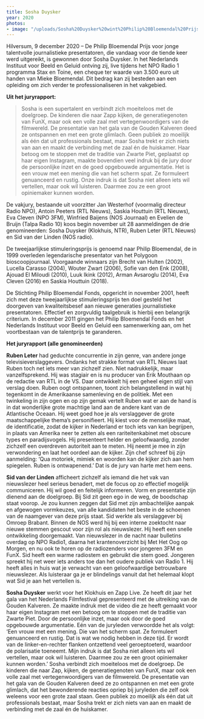 ```yaml
---
title: Sosha Duysker
year: 2020
photos:
- image: "/uploads/Sosha%20Duysker%20wint%20Philip%20Bloemendal%20Prijs%20Foto%20Paul%20Ridderhof2.jpg"
---
```


Hilversum, 9 december 2020 – De Philip Bloemendal Prijs voor jonge talentvolle journalistieke presentatoren, die vandaag voor de tiende keer werd uitgereikt, is gewonnen door Sosha Duysker. In het Nederlands Instituut voor Beeld en Geluid ontving zij, live tijdens het NPO Radio 1 programma Stax en Toine, een cheque ter waarde van 3.500 euro uit handen van Mieke Bloemendal. Dit bedrag kan zij besteden aan een opleiding om zich verder te professionaliseren in het vakgebied.

<!--more-->

**Uit het juryrapport:**
> Sosha is een supertalent en verbindt zich moeiteloos met de doelgroep. De kinderen die naar Zapp kijken, de generatiegenoten van FunX, maar ook een volle zaal met vertegenwoordigers van de filmwereld. De presentatie van het gala van de Gouden Kalveren deed ze ontspannen en met een grote glimlach. Geen publiek zo moeilijk als één dat uit professionals bestaat, maar Sosha trekt er zich niets van aan en maakt de verbinding met de zaal én de huiskamer. Haar betoog om te stoppen met de traditie van Zwarte Piet, geplaatst op haar eigen Instagram, maakte bovendien veel indruk bij de jury door de persoonlijke inzet en de goed opgebouwde argumentatie. Het is een vrouw met een mening die van het scherm spat. Ze formuleert genuanceerd en rustig. Onze indruk is dat Sosha niet alleen iets wil vertellen, maar ook wil luisteren. Daarmee zou ze een groot opiniemaker kunnen worden.

De vakjury, bestaande uit voorzitter Jan Westerhof (voormalig directeur Radio NPO), Antoin Peeters (RTL Nieuws), Saskia Houttuin (RTL Nieuws), Eva Cleven (NPO 3FM), Winfried Baijens (NOS Journaal) en Evelien de Bruijn (Talpa Radio 10) koos begin november uit 28 aanmeldingen de drie genomineerden: Sosha Duysker (Klokhuis, NTR), Ruben Leter (RTL Nieuws) en Sid van der Linden (NOS radio).

De tweejaarlijkse stimuleringsprijs is genoemd naar Philip Bloemendal, de in 1999 overleden legendarische presentator van het Polygoon bioscoopjournaal. Voorgaande winnaars zijn Brecht van Hulten (2002), Lucella Carasso (2004), Wouter Zwart (2006), Sofie van den Enk (2008), Ajouad El Miloudi (2010), Luuk Ikink (2012), Arman Avsaroglu (2014), Eva Cleven (2016) en Saskia Houttuin (2018).

De Stichting Philip Bloemendal Fonds, opgericht in november 2001, heeft zich met deze tweejaarlijkse stimuleringsprijs ten doel gesteld het doorgeven van kwaliteitsbesef aan nieuwe generaties journalistieke presentatoren. Effectief en zorgvuldig taalgebruik is hierbij een belangrijk criterium. In december 2011 gingen het Philip Bloemendal Fonds en het Nederlands Instituut voor Beeld en Geluid een samenwerking aan, om het voortbestaan van de talentprijs te garanderen.

**Het juryrapport (alle genomineerden)**

**Ruben Leter** had geduchte concurrentie in zijn genre, van andere jonge televisieverslaggevers. Ondanks het strakke format van RTL Nieuws laat Ruben toch net iets meer van zichzelf zien. Niet nadrukkelijk, maar vanzelfsprekend. Hij was stagiair en is nu producer van Erik Mouthaan op de redactie van RTL in de VS. Daar ontwikkelt hij een geheel eigen stijl van verslag doen. Ruben oogt ontspannen, toont zich belangstellend in wat hij tegenkomt in de Amerikaanse samenleving en de politiek. Met een twinkeling in zijn ogen en op zijn gemak vertelt Ruben wat er aan de hand is in dat wonderlijke grote machtige land aan de andere kant van de Atlantische Oceaan. Hij weet goed hoe je als verslaggever de grote maatschappelijke thema’s personifieert. Hij kiest voor de menselijke maat, de identificatie, zodat de kijker in Nederland er toch iets van kan begrijpen, in plaats van Amerika neer te zetten als een rariteitenkabinet met obscure types en paradijsvogels. Hij presenteert helder en geloofwaardig, zonder zichzelf een overdreven autoriteit aan te meten. Hij neemt je mee in zijn verwondering en laat het oordeel aan de kijker. Zijn chef schreef bij zijn aanmelding: ‘Qua motoriek, mimiek en woorden kan de kijker zich aan hem spiegelen. Ruben is ontwapenend.’ Dat is de jury van harte met hem eens.

**Sid van der Linden** afficheert zichzelf als iemand die het vak van nieuwslezer heel serieus benadert, met de focus op zo effectief mogelijk communiceren. Hij wil goed en feitelijk informeren. Vorm en presentatie zijn dienend aan de doelgroep. Bij Sid zit geen ego in de weg, de boodschap staat voorop. Je zou kunnen zeggen dat Sid met zijn ambachtelijke aanpak en afgewogen vormkeuzes, van alle kandidaten het beste in de schoenen van de naamgever van deze prijs staat.
Sid werkte als verslaggever bij Omroep Brabant. Binnen de NOS werd hij bij een interne zoektocht naar nieuwe stemmen gescout voor zijn rol als nieuwslezer. Hij heeft een snelle ontwikkeling doorgemaakt. Van nieuwslezer in de nacht naar bulletins overdag op NPO Radio1, daarna het krantenoverzicht bij Met Het Oog op Morgen, en nu ook te horen op de radiozenders voor jongeren 3FM en FunX. Sid heeft een warme radiostem en gebruikt die stem goed. Jongeren spreekt hij net weer iets anders toe dan het oudere publiek van Radio 1. Hij heeft alles in huis wat je verwacht van een geloofwaardige betrouwbare nieuwslezer. Als luisteraar ga je er blindelings vanuit dat het helemaal klopt wat Sid je aan het vertellen is. 

**Sosha Duysker** werkt voor het Klokhuis en Zapp Live. Ze heeft dit jaar het gala van het Nederlands Filmfestival gepresenteerd met de uitreiking van de Gouden Kalveren. Ze maakte indruk met de video die ze heeft gemaakt voor haar eigen Instagram met een betoog om te stoppen met de traditie van Zwarte Piet. Door de persoonlijke inzet, maar ook door de goed opgebouwde argumentatie. Eén van de juryleden verwoordde het als volgt: ‘Een vrouw met een mening. Die van het scherm spat. Ze formuleert genuanceerd en rustig. Dat is wat we nodig hebben in deze tijd.  Er wordt van de linker-en-rechter flanken ontzettend veel geroeptoeterd, waardoor de polarisatie toeneemt. Mijn indruk is dat Sosha niet alleen iets wil vertellen, maar ook wil luisteren. Daarmee zou ze een groot opiniemaker kunnen worden.’ Sosha verbindt zich moeiteloos met de doelgroep. De kinderen die naar Zap, kijken, de generatiegenoten van FunX, maar ook een volle zaal met vertegenwoordigers van de filmwereld. De presentatie van het gala van de Gouden Kalveren deed ze zo ontspannen en met een grote glimlach, dat het bewonderende reacties opriep bij juryleden die zelf ook weleens voor een grote zaal staan. Geen publiek zo moeilijk als één dat uit professionals bestaat, maar Sosha trekt er zich niets van aan en maakt de verbinding met de zaal én de huiskamer.
